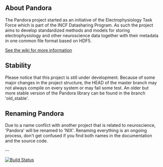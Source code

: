 About Pandora
-------------

The Pandora project started as an initiative of the Electrophysiology Task Force which is part of the INCF Datasharing Program. 
As such the project aims to develop standardized methods and models for storing electrophysiology and other neuroscience data together with their metadata in one common file format based on HDF5.

[See the wiki for more information](https://github.com/G-Node/pandora/wiki)


Stability
---------

Please notice that this project is still under development.
Because of some major changes in the project structure, the HEAD of the master branch may not always compile on every system or may fail some test.
An older but more stable version of the Pandora library can be found in the branch 'old_stable'.


Renaming Pandora
----------------

Due to a name conflict with another project that is related to neuroscience, 'Pandora' will be renamed to 'NIX'.
Renaming everything is an ongoing process, don't get confused if you find both names in the documentation and the source code.

--

[![Build Status](https://travis-ci.org/G-Node/pandora.png?branch=master)](https://travis-ci.org/G-Node/pandora)
